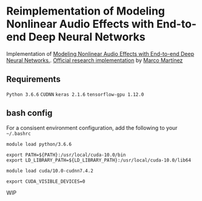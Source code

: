 # Reimplementation of Modeling Nonlinear Audio Effects with End-to-end Deep Neural Networks 
Implementation of [Modeling Nonlinear Audio Effects with End-to-end Deep Neural Networks.](https://ieeexplore.ieee.org/abstract/document/8683529/). [Official research implementation](https://github.com/mchijmma/DL-AFx) by [Marco Martínez](https://github.com/mchijmma)

## Requirements
`Python 3.6.6`
`CUDNN`
`keras 2.1.6`
`tensorflow-gpu 1.12.0`

## bash config
For a consisent environment configuration, add the following to your `~/.bashrc`

```
module load python/3.6.6

export PATH=${PATH}:/usr/local/cuda-10.0/bin
export LD_LIBRARY_PATH=${LD_LIBRARY_PATH}:/usr/local/cuda-10.0/lib64

module load cuda/10.0-cudnn7.4.2

export CUDA_VISIBLE_DEVICES=0
```

WIP 
